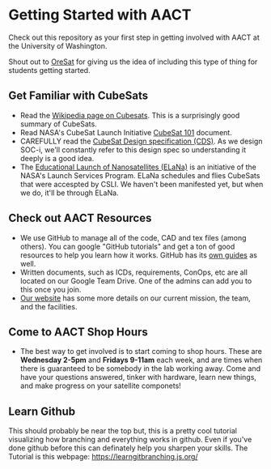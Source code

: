 # Getting Started with AACT
Check out this repository as your first step in getting involved with AACT at the University of Washington. 

Shout out to [OreSat](http://oresat.org/) for giving us the idea of including this type of thing for students getting started. 

## Get Familiar with CubeSats
 - Read the [Wikipedia page on Cubesats](https://en.wikipedia.org/wiki/CubeSat). This is a surprisingly good summary of CubeSats.
 - Read NASA's CubeSat Launch Initiative [CubeSat 101](https://www.nasa.gov/content/cubesat-launch-initiative-resources) document.
 - CAREFULLY read the [CubeSat Design specification (CDS)](https://static1.squarespace.com/static/5418c831e4b0fa4ecac1bacd/t/56e9b62337013b6c063a655a/1458157095454/cds_rev13_final2.pdf). As we design SOC-i, we'll constantly refer to this design spec so understanding it deeply is a good idea.
 - The [Educational Launch of Nanosatellites (ELaNa)](https://www.nasa.gov/mission_pages/smallsats/elana/index.html) is an initiative of the NASA's Launch Services Program. ELaNa schedules and flies CubeSats that were accespted by CSLI. We haven't been manifested yet, but when we do, it'll be through ELaNa.

## Check out AACT Resources
 - We use GitHub to manage all of the code, CAD and tex files (among others). You can google "GitHub tutorials" and get a ton of good resources to help you learn how it works. GitHub has its [own guides](https://guides.github.com/) as well.
 - Written documents, such as ICDs, requirements, ConOps, etc are all located on our Google Team Drive. One of the admins can add you to this once you join.
 - [Our website](aact.space) has some more details on our current mission, the team, and the facilities.

## Come to AACT Shop Hours
 - The best way to get involved is to start coming to shop hours. These are **Wednesday 2-5pm** and **Fridays 9-11am** each week, and are times when there is guaranteed to be somebody in the lab working away. Come and have your questions answered, tinker with hardware, learn new things, and make progress on your satellite componets!
 
## Learn Github
This should probably be near the top but, this is a pretty cool tutorial visualizing how branching and everything works in github. Even if you've done github before this can definately help you sharpen your skills. The Tutorial is this webpage:
https://learngitbranching.js.org/
